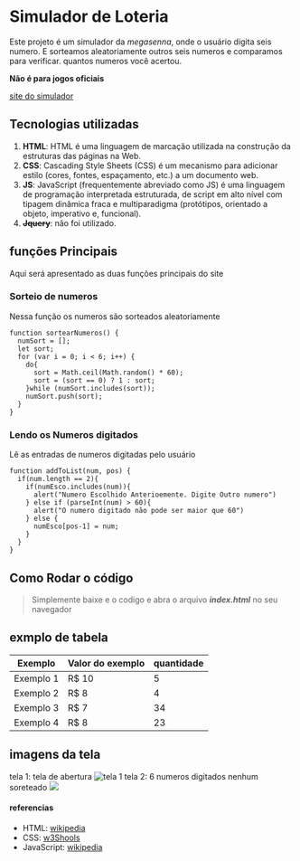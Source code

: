 # Simulador de Loteria

Este projeto é um simulador da *megasenna*, onde o usuário digita seis numero.
E sorteamos aleatoriamente outros seis numeros e comparamos para verificar.
quantos numeros você acertou.

**Não é para jogos oficiais**

[site do simulador](https://carloscacho.github.io/simulador_loteria/)

## Tecnologias utilizadas
1. **HTML**: HTML é uma linguagem de marcação utilizada na construção da estruturas das páginas na Web.
2. **CSS**: Cascading Style Sheets (CSS) é um mecanismo para adicionar estilo (cores, fontes, espaçamento, etc.) a um documento web.
3. **JS**: JavaScript (frequentemente abreviado como JS) é uma linguagem de programação interpretada estruturada, de script em alto nível com tipagem dinâmica fraca e multiparadigma (protótipos, orientado a objeto, imperativo e, funcional).
4. ~~**Jquery**~~: não foi utilizado.

## funções Principais
Aqui será apresentado as duas funções principais do site

### Sorteio de numeros
Nessa função os numeros são sorteados aleatoriamente
```
function sortearNumeros() {
  numSort = [];
  let sort;
  for (var i = 0; i < 6; i++) {
    do{
      sort = Math.ceil(Math.random() * 60);
      sort = (sort == 0) ? 1 : sort;
    }while (numSort.includes(sort));
    numSort.push(sort);
  }
}
```

### Lendo os Numeros digitados
Lê as entradas de numeros digitadas pelo usuário
```
function addToList(num, pos) {
  if(num.length == 2){
    if(numEsco.includes(num)){
      alert("Numero Escolhido Anterioemente. Digite Outro numero")
    } else if (parseInt(num) > 60){
      alert("O numero digitado não pode ser maior que 60")
    } else {
      numEsco[pos-1] = num;
    }
  }
}
```

## Como Rodar o código
> Simplemente baixe e o codigo e abra o arquivo **_index.html_** no seu navegador

## exmplo de tabela
|Exemplo   | Valor do exemplo | quantidade|
|--------- | -----------------|-----------|
|Exemplo 1 | R$ 10            | 5         |
|Exemplo 2 | R$ 8             | 4         |
|Exemplo 3 | R$ 7             | 34        |
|Exemplo 4 | R$ 8             | 23        |

## imagens da tela
tela 1: tela de abertura
![tela 1](/imagens/tela1.png)
tela 2: 6 numeros digitados nenhum soreteado
![](/imagens/tela2.png)

#### referencias
* HTML: [wikipedia](https://pt.wikipedia.org/wiki/HTML)
* CSS: [w3Shools](https://www.w3schools.com/css/)
* JavaScript: [wikipedia](https://pt.wikipedia.org/wiki/JavaScript)
